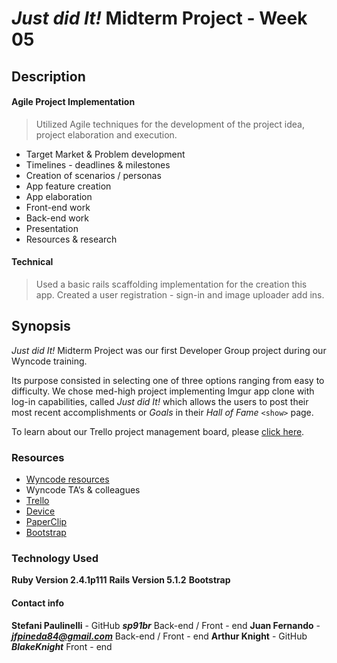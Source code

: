 # _Just did It!_ Midterm Project - Week 05
## Description

#### Agile Project Implementation
> Utilized Agile techniques for the development of the project idea, project elaboration and execution.

* Target Market & Problem development
* Timelines - deadlines & milestones
* Creation of scenarios / personas
* App feature creation
 * App elaboration
 * Front-end work
 * Back-end work
 * Presentation
 * Resources & research 

#### Technical
> Used a basic rails scaffolding implementation for the creation this app. Created a user registration - sign-in and image uploader add ins.

## Synopsis

_Just did It!_ Midterm Project was our first Developer Group project during our Wyncode training. 

Its purpose consisted in selecting one of three options ranging from easy to difficulty. We chose med-high project implementing Imgur app clone with log-in capabilities, called _Just did It!_ which allows the users to post their most recent accomplishments or _Goals_ in their _Hall of Fame_ `<show>` page.

To learn about our Trello project management board, please [click here](https://wyncode.co/coding-bootcamp-2/). 


### Resources

* [Wyncode resources](https://wyncode.co/coding-bootcamp-2/)
* Wyncode TA’s & colleagues
* [Trello](https://wyncode.co/coding-bootcamp-2/)
* [Device](https://github.com/plataformatec/devise)
* [PaperClip](https://github.com/thoughtbot/paperclip)
* [Bootstrap](http://getbootstrap.com/)

### Technology Used

**Ruby Version 2.4.1p111**
**Rails Version 5.1.2**
**Bootstrap**

#### Contact info 

**Stefani Paulinelli** - GitHub _**sp91br**_ Back-end / Front - end
**Juan Fernando** - _**jfpineda84@gmail.com**_ Back-end / Front - end
**Arthur Knight** - GitHub _**BlakeKnight**_ Front - end
